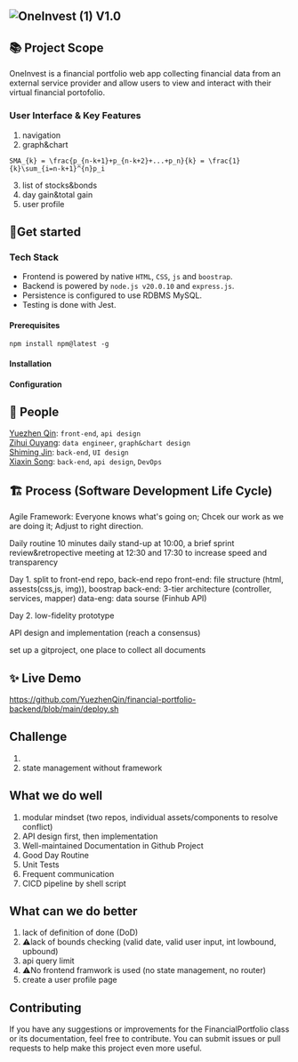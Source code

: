 ## ![OneInvest (1)](https://github.com/user-attachments/assets/1f050290-da3c-4eb9-82a3-0d8ec121e27e) V1.0

<!--## ![OneInvest](https://github.com/user-attachments/assets/adcab216-33d2-4fc9-b0a2-52b86feed5cf) V1.0-->


## 📚 Project Scope
OneInvest is a financial portfolio web app collecting financial data from an external service provider and allow users to view and interact with their virtual financial portofolio. 

### User Interface & Key Features
1. navigation
2. graph&chart
```
SMA_{k} = \frac{p_{n-k+1}+p_{n-k+2}+...+p_n}{k} = \frac{1}{k}\sum_{i=n-k+1}^{n}p_i
```
3. list of stocks&bonds
4. day gain&total gain
5. user profile


## 🚀Get started
### Tech Stack
* Frontend is powered by native `HTML`, `CSS`, `js` and `boostrap`.
* Backend is powered by `node.js v20.0.10` and `express.js`.
* Persistence is configured to use RDBMS MySQL.
* Testing is done with Jest.



#### Prerequisites
```
npm install npm@latest -g
```
#### Installation

#### Configuration

## 💪 People
<a href="https://github.com/yuezhenqin" target="_blank">Yuezhen Qin</a>: `front-end`, `api design`
<br>
<a href="https://github.com/yuezhenqin" target="_blank">Zihui Ouyang</a>: `data engineer`, `graph&chart design`
<br>
<a href="https://github.com/yuezhenqin" target="_blank">Shiming Jin</a>: `back-end`, `UI design`
<br>
<a href="https://github.com/yuezhenqin" target="_blank">Xiaxin Song</a>: `back-end`, `api design`, `DevOps`



## 🏗️ Process (Software Development Life Cycle) 
Agile Framework: Everyone knows what's going on; Chcek our work as we are doing it; Adjust to right direction.

Daily routine
10 minutes daily stand-up at 10:00, a brief sprint review&retropective meeting at 12:30 and 17:30 to increase speed and transparency


Day 1.
split to front-end repo, back-end repo
front-end: file structure (html, assests(css,js, img)), boostrap
back-end: 3-tier architecture (controller, services, mapper)
data-eng: data sourse (Finhub API)

Day 2.
low-fidelity prototype

API design and implementation (reach a consensus)

set up a gitproject, one place to collect all documents

## ✨ Live Demo
https://github.com/YuezhenQin/financial-portfolio-backend/blob/main/deploy.sh

## Challenge
1. 
2. state management without framework

## What we do well
1. modular mindset (two repos, individual assets/components to resolve conflict)
2. API design first, then implementation
3. Well-maintained Documentation in Github Project
4. Good Day Routine
5. Unit Tests
6. Frequent communication
7. CICD pipeline by shell script

## What can we do better
1. lack of definition of done (DoD)
2. ⚠️lack of bounds checking (valid date, valid user input, int lowbound, upbound)
3. api query limit
4. ⚠️No frontend framwork is used (no state management, no router)
5. create a user profile page

## Contributing
If you have any suggestions or improvements for the FinancialPortfolio class or its documentation, feel free to contribute. You can submit issues or pull requests to help make this project even more useful.
